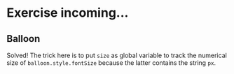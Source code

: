 # Exercise incoming...
## Balloon
Solved! The trick here is to put `size` as global variable to track the numerical
size of `balloon.style.fontSize` because the latter contains the string `px`.
